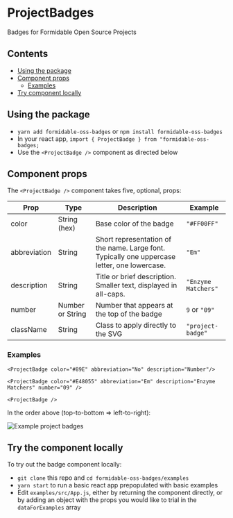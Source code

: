 # ProjectBadges

Badges for Formidable Open Source Projects

## Contents

- [Using the package](#using-the-package)
- [Component props](#component-props)
  - [Examples](#examples)
- [Try component locally](#try-the-component-locally)

## Using the package

- `yarn add formidable-oss-badges` or `npm install formidable-oss-badges`
- In your react app, `import { ProjectBadge } from "formidable-oss-badges;`
- Use the `<ProjectBadge />` component as directed below

## Component props
The `<ProjectBadge />` component takes five, optional, props:

| Prop         | Type             | Description                                                                                  | Example             |
| ------------ | ---------------- | -------------------------------------------------------------------------------------------- | ------------------- |
| color        | String (hex)     | Base color of the badge                                                                      | `"#FF00FF"`         |
| abbreviation | String           | Short representation of the name. Large font. Typically one uppercase letter, one lowercase. | `"Em"`              |
| description  | String           | Title or brief description. Smaller text, displayed in all-caps.                             | `"Enzyme Matchers"` |
| number       | Number or String | Number that appears at the top of the badge                                                  | `9` or `"09"`       |
| className    | String           | Class to apply directly to the SVG                                                           | `"project-badge"`   |

### Examples

`<ProjectBadge color="#89E" abbreviation="No" description="Number"/>`

`<ProjectBadge color="#E48055" abbreviation="Em" description="Enzyme Matchers" number="09" />`

`<ProjectBadge />`

In the order above (top-to-bottom => left-to-right):

![Example project badges](https://user-images.githubusercontent.com/19417581/56655576-1b899700-668b-11e9-8d76-f7fdc8cfa74e.png)

## Try the component locally

To try out the badge component locally:

- `git clone` this repo and `cd formidable-oss-badges/examples`
- `yarn start` to run a basic react app prepopulated with basic examples
- Edit `examples/src/App.js`, either by returning the component directly, or by adding an object with the props you would like to trial in the `dataForExamples` array